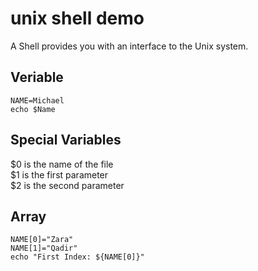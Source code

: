 # unix shell demo
A Shell provides you with an interface to the Unix system.

## Veriable
`NAME=Michael`\
`echo $Name`

## Special Variables
$0 is the name of the file\
$1 is the first parameter\
$2 is the second parameter

## Array
`NAME[0]="Zara"`\
`NAME[1]="Qadir"`\
`echo "First Index: ${NAME[0]}"`

